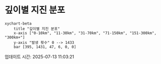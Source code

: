 # 깊이별 지진 분포

```mermaid
xychart-beta
    title "깊이별 지진 분포"
    x-axis ["0-10km", "11-30km", "31-70km", "71-150km", "151-300km", "300km+"]
    y-axis "발생 횟수" 0 --> 1433
    bar [395, 1431, 47, 6, 0, 0]
```

업데이트 시간: 2025-07-13 11:03:21

